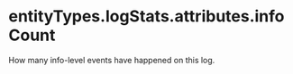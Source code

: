 # entityTypes.logStats.attributes.infoCount

How many info-level events have happened on this log.

